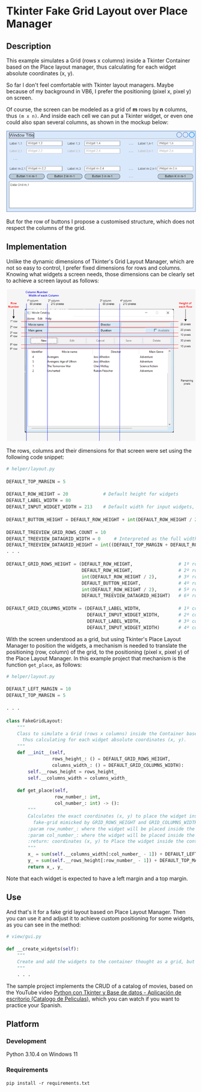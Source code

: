 # Tkinter Fake Grid Layout over Place Manager

## Description 

This example simulates a Grid (rows x columns) inside a Tkinter Container based on the Place layout manager, thus calculating for each widget absolute coordinates (x, y).

So far I don't feel comfortable with Tkinter layout managers. Maybe because of my background in VB6, I prefer the positioning (pixel x, pixel y) on screen. 

Of course, the screen can be modeled as a grid of **m** rows by **n** columns, thus `(m x n)`. And inside each cell we can put a Tkinter widget, or even one could also span several columns, as shown in the mockup below:

<span style="display:block;text-align:center">![Mockup](/assets/mockup.png "Screen layout as a grid of fixed rows and columns")</span>

But for the row of buttons I propose a customised structure, which does not respect the columns of the grid. 

## Implementation
Unlike the dynamic dimensions of Tkinter's Grid Layout Manager, which are not so easy to control, I prefer fixed dimensions for rows and columns. Knowing what widgets a screen needs, those dimensions can be clearly set to achieve a screen layout as follows:

<span style="display:block;text-align:center">![Screen](/assets/screen.png "Implemented screen")</span>

The rows, columns and their dimensions for that screen were set using the following code snippet:
````python
# helper/layout.py

DEFAULT_TOP_MARGIN = 5

DEFAULT_ROW_HEIGHT = 20             # Default height for widgets
DEFAULT_LABEL_WIDTH = 80
DEFAULT_INPUT_WIDGET_WIDTH = 213    # Default width for input widgets, like (entry, combobox, ...)

DEFAULT_BUTTON_HEIGHT = DEFAULT_ROW_HEIGHT + int(DEFAULT_ROW_HEIGHT / 2)

DEFAULT_TREEVIEW_GRID_ROWS_COUNT = 10
DEFAULT_TREEVIEW_DATAGRID_WIDTH = 0     # Interpreted as the full width of the container
DEFAULT_TREEVIEW_DATAGRID_HEIGHT = int((DEFAULT_TOP_MARGIN + DEFAULT_ROW_HEIGHT) * DEFAULT_TREEVIEW_GRID_ROWS_COUNT)
. . .

DEFAULT_GRID_ROWS_HEIGHT = (DEFAULT_ROW_HEIGHT,                 # 1º row
                            DEFAULT_ROW_HEIGHT,                 # 2º row
                            int(DEFAULT_ROW_HEIGHT / 2),        # 3º row
                            DEFAULT_BUTTON_HEIGHT,              # 4º row
                            int(DEFAULT_ROW_HEIGHT / 2),        # 5º row
                            DEFAULT_TREEVIEW_DATAGRID_HEIGHT)   # 6º row

DEFAULT_GRID_COLUMNS_WIDTH = (DEFAULT_LABEL_WIDTH,              # 1º column 
                              DEFAULT_INPUT_WIDGET_WIDTH,       # 2º column
                              DEFAULT_LABEL_WIDTH,              # 3º column
                              DEFAULT_INPUT_WIDGET_WIDTH)       # 4º column
````

With the screen understood as a grid, but using Tkinter's Place Layout Manager to position the widgets, a mechanism is needed to translate the positioning (row, column) of the grid, to the positioning (pixel x, pixel y) of the Place Layout Manager. In this example project that mechanism is the function `get_place`, as follows:
````python
# helper/layout.py

DEFAULT_LEFT_MARGIN = 10
DEFAULT_TOP_MARGIN = 5

. . .

class FakeGridLayout:
    """
    Class to simulate a Grid (rows x columns) inside the Container based on the Place layout manager,
      thus calculating for each widget absolute coordinates (x, y).
    """
    def __init__(self,
                 rows_height_: () = DEFAULT_GRID_ROWS_HEIGHT,
                 columns_width_: () = DEFAULT_GRID_COLUMNS_WIDTH):
        self.__rows_height = rows_height_
        self.__columns_width = columns_width_

    def get_place(self,
                  row_number_: int,
                  col_number_: int) -> ():
        """
        Calculates the exact coordinates (x, y) to place the widget inside the parent container, obtained from a
          fake-grid mimicked by GRID_ROWS_HEIGHT and GRID_COLUMNS_WIDTH
        :param row_number_: where the widget will be placed inside the container
        :param col_number_: where the widget will be placed inside the container
        :return: coordinates (x, y) to Place the widget inside the container
        """
        x_ = sum(self.__columns_width[:col_number_ - 1]) + DEFAULT_LEFT_MARGIN * col_number_
        y_ = sum(self.__rows_height[:row_number_ - 1]) + DEFAULT_TOP_MARGIN * row_number_
        return x_, y_
````

Note that each widget is expected to have a left margin and a top margin.

## Use
And that's it for a fake grid layout based on Place Layout Manager. Then you can use it and adjust it to achieve custom positioning for some widgets, as you can see in the method:
````python
# view/gui.py

def __create_widgets(self):
    """
    Create and add the widgets to the container thought as a grid, but positioning them after translation to Place positioning
    """
    . . .
````

The sample project implements the CRUD of a catalog of movies, based on the YouTube video [Python con Tkinter y Base de datos - Aplicación de escritorio (Catalogo de Peliculas)](https://www.youtube.com/watch?v=7QqDQEZ3FTI&ab_channel=Roelcode), which you can watch if you want to practice your Spanish.

## Platform

### Development 
Python 3.10.4 on Windows 11 

### Requirements
```
pip install -r requirements.txt  
```
